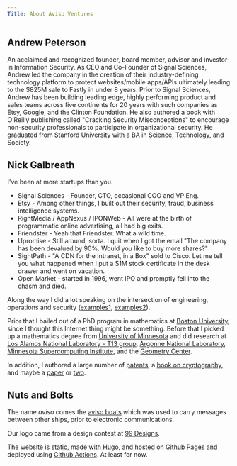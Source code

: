 ```yaml
---
Title: About Aviso Ventures
---
```


## Andrew Peterson

An acclaimed and recognized founder, board member, advisor and investor in Information Security. As CEO and Co-Founder of Signal Sciences, Andrew led the company in the creation of their industry-defining technology platform to protect websites/mobile apps/APIs ultimately leading to the $825M sale to Fastly in under 8 years. Prior to Signal Sciences, Andrew has been building leading edge, highly performing product and sales teams across five continents for 20 years with such companies as Etsy, Google, and the Clinton Foundation. He also authored a book with O’Reilly publishing called "Cracking Security Misconceptions" to encourage non-security professionals to participate in organizational security. He graduated from Stanford University with a BA in Science, Technology, and Society.

## Nick Galbreath

I've been at more startups than you.

* Signal Sciences - Founder, CTO, occasional COO and VP Eng.
* Etsy - Among other things, I built out their security, fraud, business intelligence systems.
* RightMedia / AppNexus / IPONWeb - All were at the birth of programmatic online advertising, all had big exits.
* Friendster - Yeah that Friendster.  What a wild time.
* Upromise -  Still around, sorta. I quit when I got the email "The company has been devalued by 90%.  Would you like to buy more shares?"
* SightPath - "A CDN for the Intranet, in a Box" sold to Cisco. Let me tell you what happened when I put a $1M stock certificate in the desk drawer and went on vacation.
* Open Market - started in 1996, went IPO and promptly fell into the chasm and died.

Along the way I did a lot speaking on the intersection of engineering, operations and security ([examples1](https://www.slideshare.net/nickgsuperstar/presentations), [examples2](https://speakerdeck.com/ngalbreath)).

Prior that I bailed out of a PhD program in mathematics at [Boston University](https://www.bu.edu/math/), since I thought this Internet thing might be something. Before that I picked up a mathematics degree from [University of Minnesota](https://cse.umn.edu/math) and did research at [Los Alamos National Laboratory - T13 group](https://cnls.lanl.gov/), [Argonne National Laboratory](https://www.anl.gov/mcs), [Minnesota Supercomputing Institute](https://www.msi.umn.edu/), and the [Geometry Center](https://en.wikipedia.org/wiki/Geometry_Center).

In addition, I authored a large number of [patents](https://patft.uspto.gov/netacgi/nph-Parser?Sect1=PTO2&Sect2=HITOFF&p=1&u=%2Fnetahtml%2FPTO%2Fsearch-bool.html&r=0&f=S&l=50&TERM1=Galbreath%2C+Nicholas&FIELD1=INNM&co1=AND&TERM2=&FIELD2=&d=PTX), a [book on cryptography](https://www.amazon.com/Cryptography-Internet-Database-Applications-Developing/dp/0471210293/ref=sr_1_1?crid=3BB4VEHTZR0UX&keywords=Nick+galbreath&qid=1644966507&sprefix=nick+galbreath%2Caps%2C134&sr=8-1), and maybe a [paper](https://www.computer.org/csdl/proceedings-article/sc/1993/01263494/12OmNAiXjfe) or [two](https://www.osti.gov/biblio/268500-parallel-solution-three-dimensional-time-dependent-ginzburg-landau-equation).

## Nuts and Bolts

The name *aviso* comes the [aviso boats](https://en.wikipedia.org/wiki/Aviso) which was used to carry messages between other ships, prior to electronic communications.

Our logo came from a design contest at [99 Designs](https://99designs.com/).

The website is static, made with [Hugo](https://gohugo.io), and hosted on [Github Pages](https://pages.github.com/) and deployed using [Github Actions](https://github.com/features/actions).  At least for now.

